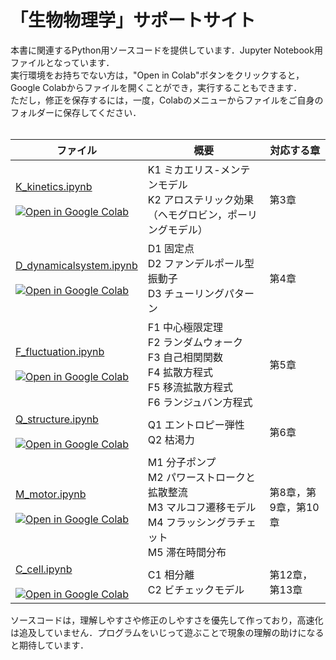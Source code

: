 # 「生物物理学」サポートサイト

本書に関連するPython用ソースコードを提供しています．Jupyter Notebook用ファイルとなっています．<br>
実行環境をお持ちでない方は，"Open in Colab"ボタンをクリックすると，Google Colabからファイルを開くことができ，実行することもできます．<br>
ただし，修正を保存するには，一度，Colabのメニューからファイルをご自身のフォルダーに保存してください． <br><br>

| ファイル  | 概要 | 対応する章 |
| ----| ----| ----|
|  [K_kinetics.ipynb](https://github.com/stoyabe/biophys/blob/main/K_kinetics.ipynb)  <br><br> [![Open in Google Colab](https://colab.research.google.com/assets/colab-badge.svg)](https://colab.research.google.com/github/stoyabe/biophys/blob/main/K_kinetics.ipynb) | K1 ミカエリス-メンテンモデル<br> K2 アロステリック効果（ヘモグロビン，ポーリングモデル）  | 第3章 |
 | [D_dynamicalsystem.ipynb](https://github.com/stoyabe/biophys/blob/main/D_dynamicalsystem.ipynb) <br><br> [![Open in Google Colab](https://colab.research.google.com/assets/colab-badge.svg)](https://colab.research.google.com/github/stoyabe/biophys/blob/main/D_dynamicalsystem.ipynb) | D1 固定点<br> D2 ファンデルポール型振動子 <br> D3 チューリングパターン | 第4章 |
  | [F_fluctuation.ipynb](https://github.com/stoyabe/biophys/blob/main/F_fluctuation.ipynb) <br><br> [![Open in Google Colab](https://colab.research.google.com/assets/colab-badge.svg)](https://colab.research.google.com/github/stoyabe/biophys/blob/main/F_fluctuation.ipynb) | F1 中心極限定理 <br> F2 ランダムウォーク<br> F3 自己相関関数 <br> F4 拡散方程式<br> F5 移流拡散方程式<br> F6 ランジュバン方程式 | 第5章 |
| [Q_structure.ipynb](https://github.com/stoyabe/biophys/blob/main/Q_structure.ipynb) <br><br> [![Open in Google Colab](https://colab.research.google.com/assets/colab-badge.svg)](https://colab.research.google.com/github/stoyabe/biophys/blob/main/Q_structure.ipynb)  | Q1 エントロピー弾性<br> Q2 枯渇力 | 第6章 |
| [M_motor.ipynb](https://github.com/stoyabe/biophys/blob/main/M_motor.ipynb) <br><br> [![Open in Google Colab](https://colab.research.google.com/assets/colab-badge.svg)](https://colab.research.google.com/github/stoyabe/biophys/blob/main/M_motor.ipynb)  | M1 分子ポンプ<br>M2 パワーストロークと拡散整流<br> M3 マルコフ遷移モデル<br>M4 フラッシングラチェット<br> M5 滞在時間分布 | 第8章，第9章，第10章  |
| [C_cell.ipynb](https://github.com/stoyabe/biophys/blob/main/C_cell.ipynb) <br><br> [![Open in Google Colab](https://colab.research.google.com/assets/colab-badge.svg)](https://colab.research.google.com/github/stoyabe/biophys/blob/main/C_cell.ipynb) | C1 相分離<br> C2 ビチェックモデル | 第12章，第13章 |

ソースコードは，理解しやすさや修正のしやすさを優先して作っており，高速化は追及していません．プログラムをいじって遊ぶことで現象の理解の助けになると期待しています．
